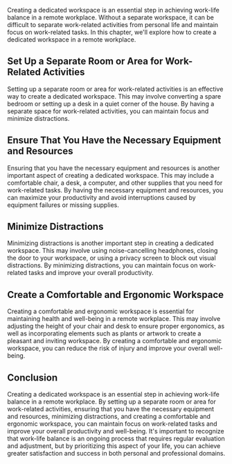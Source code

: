 
Creating a dedicated workspace is an essential step in achieving work-life balance in a remote workplace. Without a separate workspace, it can be difficult to separate work-related activities from personal life and maintain focus on work-related tasks. In this chapter, we'll explore how to create a dedicated workspace in a remote workplace.

Set Up a Separate Room or Area for Work-Related Activities
----------------------------------------------------------

Setting up a separate room or area for work-related activities is an effective way to create a dedicated workspace. This may involve converting a spare bedroom or setting up a desk in a quiet corner of the house. By having a separate space for work-related activities, you can maintain focus and minimize distractions.

Ensure That You Have the Necessary Equipment and Resources
----------------------------------------------------------

Ensuring that you have the necessary equipment and resources is another important aspect of creating a dedicated workspace. This may include a comfortable chair, a desk, a computer, and other supplies that you need for work-related tasks. By having the necessary equipment and resources, you can maximize your productivity and avoid interruptions caused by equipment failures or missing supplies.

Minimize Distractions
---------------------

Minimizing distractions is another important step in creating a dedicated workspace. This may involve using noise-cancelling headphones, closing the door to your workspace, or using a privacy screen to block out visual distractions. By minimizing distractions, you can maintain focus on work-related tasks and improve your overall productivity.

Create a Comfortable and Ergonomic Workspace
--------------------------------------------

Creating a comfortable and ergonomic workspace is essential for maintaining health and well-being in a remote workplace. This may involve adjusting the height of your chair and desk to ensure proper ergonomics, as well as incorporating elements such as plants or artwork to create a pleasant and inviting workspace. By creating a comfortable and ergonomic workspace, you can reduce the risk of injury and improve your overall well-being.

Conclusion
----------

Creating a dedicated workspace is an essential step in achieving work-life balance in a remote workplace. By setting up a separate room or area for work-related activities, ensuring that you have the necessary equipment and resources, minimizing distractions, and creating a comfortable and ergonomic workspace, you can maintain focus on work-related tasks and improve your overall productivity and well-being. It's important to recognize that work-life balance is an ongoing process that requires regular evaluation and adjustment, but by prioritizing this aspect of your life, you can achieve greater satisfaction and success in both personal and professional domains.
